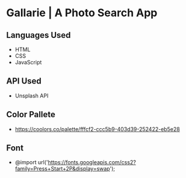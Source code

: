 # Gallarie | A Photo Search App

## Languages Used

-   HTML
-   CSS
-   JavaScript

## API Used

-   Unsplash API

## Color Pallete

-  https://coolors.co/palette/fffcf2-ccc5b9-403d39-252422-eb5e28

## Font

-  @import url('https://fonts.googleapis.com/css2?family=Press+Start+2P&display=swap');

